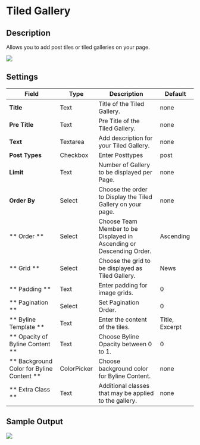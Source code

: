 # Tiled Gallery

## Description

Allows you to add post tiles or tiled galleries on your page.

![](http://transvelo.github.io/docs/bethlehem/images/vc-tiled-galery-settings.png)

## Settings

| Field | Type | Description | Default
| -- | -- | -- | -- |
| **Title** | Text | Title of the Tiled Gallery. | none
| **Pre Title** | Text | Pre Title of the Tiled Gallery. | none
| **Text** | Textarea |  Add description for your Tiled Gallery. | none
| **Post Types** | Checkbox | Enter Posttypes | post
| **Limit** | Text | Number of Gallery to be displayed per Page. | none
| **Order By** | Select | Choose the order to Display the Tiled Gallery on your page. | none
| ** Order ** |  Select | Choose Team Member to be Displayed in Ascending or Descending Order. | Ascending |
| ** Grid ** | Select | Choose the grid to be displayed as Tiled Gallery. | News |
| ** Padding ** | Text | Enter padding for image grids. | 0 |
| ** Pagination ** | Select | Set Pagination Order. | 0 |
| ** Byline Template ** | Text | Enter the content of the tiles. | Title, Excerpt |
| ** Opacity of Byline Content ** | Text | Choose Byline Opacity between 0 to 1. | 0 |
| ** Background Color for Byline Content ** | ColorPicker | Choose background color for Byline Content. | none |
| ** Extra Class ** | Text | Additional classes that may be applied to the gallery. | none


## Sample Output

![](http://transvelo.github.io/docs/bethlehem/images/vc-tiled-galery-output.png)
